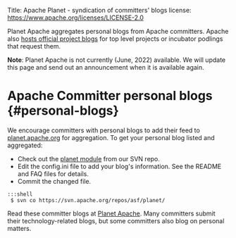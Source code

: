Title: Apache Planet - syndication of committers' blogs
license: https://www.apache.org/licenses/LICENSE-2.0

Planet Apache aggregates personal blogs from Apache committers.
Apache also [hosts official project blogs](project-blogs) for top level
projects or incubator podlings that request them.

**Note**: Planet Apache is not currently (June, 2022) available. We will update this page and send out an announcement when it is available again.

# Apache Committer personal blogs  {#personal-blogs}

We encourage committers with personal blogs to add their feed to
[planet.apache.org](http://planet.apache.org) for aggregation. To get your
personal blog listed and aggregated:

  - Check out the [planet module](https://svn.apache.org/repos/asf/planet/) from our SVN repo.
  - Edit the config.ini file to add your blog's information. See the README and FAQ files for details.
  - Commit the changed file.

```
:::shell
 $ svn co https://svn.apache.org/repos/asf/planet/
 ```
    
Read these committer blogs at [Planet Apache](http://planet.apache.org/committers/).
Many committers submit their technology-related blogs, but some committers 
also blog on personal matters.

